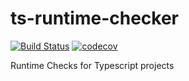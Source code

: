 # ts-runtime-checker

[![Build Status](https://travis-ci.org/valentinkononov/ts-runtime-checker.svg?branch=master)](https://travis-ci.org/valentinkononov/ts-runtime-checker)
[![codecov](https://codecov.io/gh/valentinkononov/ts-runtime-checker/branch/master/graph/badge.svg?token=ec447ccb-933b-4aec-8bc5-544e07931c54)](https://codecov.io/gh/valentinkononov/ts-runtime-checker)

Runtime Checks for Typescript projects
